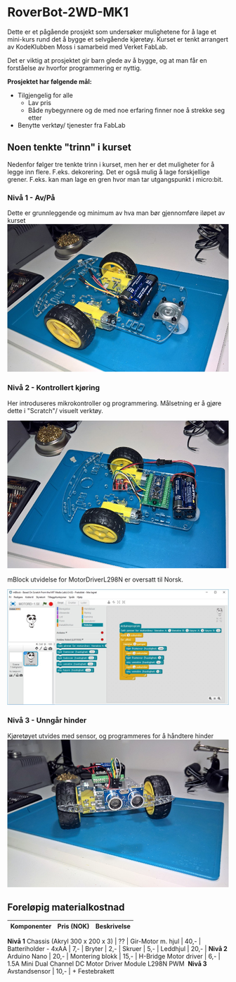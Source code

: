 # RoverBot-2WD-MK1

Dette er et pågående prosjekt som undersøker mulighetene for å lage et mini-kurs rund det å bygge et selvgående kjøretøy. Kurset er tenkt arrangert av KodeKlubben Moss i samarbeid med Verket FabLab.

Det er viktig at prosjektet gir barn glede av å bygge, og at man får en forståelse av hvorfor programmering er nyttig.

__Prosjektet har følgende mål:__
*	Tilgjengelig for alle
    *	Lav pris
    *	Både nybegynnere og de med noe erfaring finner noe å strekke seg etter
*	Benytte verktøy/ tjenester fra FabLab

## Noen tenkte "trinn" i kurset
Nedenfor følger tre tenkte trinn i kurset, men her er det muligheter for å legge inn flere. F.eks. dekorering. Det er også mulig å lage forskjellige grener. F.eks. kan man lage en gren hvor man tar utgangspunkt i micro:bit.

### Nivå 1 - Av/På
Dette er grunnleggende og minimum av hva man bør gjennomføre iløpet av kurset
![](images/Nivå1.jpg)

### Nivå 2 - Kontrollert kjøring
Her introduseres mikrokontroller og programmering. Målsetning er å gjøre dette i "Scratch"/ visuelt verktøy.

![](images/Nivå2.jpg)


mBlock utvidelse for MotorDriverL298N er oversatt til Norsk.

![](images/mBlockScreen1.jpg)

### Nivå 3 - Unngår hinder
Kjøretøyet utvides med sensor, og programmeres for å håndtere hinder
![](images/Nivå3.jpg)


## Foreløpig materialkostnad

Komponenter                       | Pris (NOK) | Beskrivelse
:---------------------------------|------------:|:------------------------
__Nivå 1__
Chassis (Akryl  300 x 200 x 3)    |   ??        |
Gir-Motor m. hjul                 |  40,-       |
Batteriholder - 4xAA              |   7,-       |
Bryter                            |   2,-       |
Skruer                            |   5,-       |
Leddhjul                          |  20,-       | 
__Nivå 2__                        
Arduino Nano                      |  20,-       |
Montering blokk                   |  15,-       |
H-Bridge Motor driver             |   6,-       | 1.5A Mini Dual Channel DC Motor Driver Module L298N PWM 
__Nivå 3__
Avstandsensor                     |  10,-       | + Festebrakett
